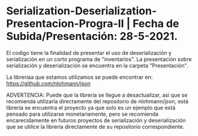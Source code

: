 # Serialization-Deserialization-Presentacion-Progra-II |  Fecha de Subida/Presentación: 28-5-2021.

El codigo tiene la finalidad de presentar el uso de deserialización y serialización en un corto programa de "inventarios".
La presentación sobre serialización y deserialización se encuentra en la carpeta "Presentación".

La libreríaa que estamos utilizamos se puede encontrar en: https://github.com/nlohmann/json 

ADVERTENCIA: Puede que la librería se llegue a desactualizar, así que se recomienda utilizarla directamente del repositorio de nlohmann/json, está librería se encuentra el proyecto ya que solo es un ejemplo que está pensado para utilizarse monetariamente, pero se recomienda encarecidamente en futuros proyectos de serialización y deserialización que se utilice la librería directamente de su repositorio correspondiente.
